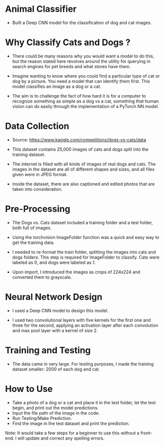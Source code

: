 # Animal Classifier

- Built a Deep CNN model for the classification of dog and cat images.

# Why Classify Cats and Dogs ?

- There could be many reasons why you would want a model to do this, but the reason stated here revolves around the utility for querying in search engines for pet breeds and what stores have them.

- Imagine wanting to know where you could find a particular type of cat or dog by a picture. You need a model that can identify them first. This model classifies an image as a dog or a cat.

- The aim is to challenge the fact of how hard it is for a computer to recognize something as simple as a dog vs a cat, something that human vision can do easily through the implementation of a PyTorch NN model.

# Data Collection

- Source: https://www.kaggle.com/competitions/dogs-vs-cats/data

- This dataset contains 25,000 images of cats and dogs split into the training dataset.

- The internet is filled with all kinds of images of real dogs and cats. The images in the dataset are all of different shapes and sizes, and all files given were in JPEG format.

- Inside the dataset, there are also captioned and edited photos that are taken into consideration.

# Pre-Processing

- The Dogs vs. Cats dataset included a training folder and a test folder, both full of images.

- Using the torchvision ImageFolder function was a quick and easy way to get the training data.

- I needed to re-format the train folder, splitting the images into cats and dogs folders. This step is required for ImageFolder to classify. Cats were labeled as 0, and dogs were labeled as 1.

- Upon import, I introduced the images as crops of 224x224 and converted them to grayscale.

# Neural Network Design

- I used a Deep CNN model to design this model.

- I used two convolutional layers with five kernels for the first one and three for the second, applying an activation layer after each convolution and max pool layer with a kernel of size 2.

# Training and Testing

- The data came in very large. For testing purposes, I made the training dataset smaller: 2000 of each dog and cat.

# How to Use

- Take a photo of a dog or a cat and place it in the test folder, let the test begin, and print out the model predictions.
- Input the file path of the image in the code.
- Run Testing/Make Prediction.
- Find the image in the test dataset and print the prediction.

Note: It would take a few steps for a beginner to use this without a front-end. I will update and correct any spelling errors.
